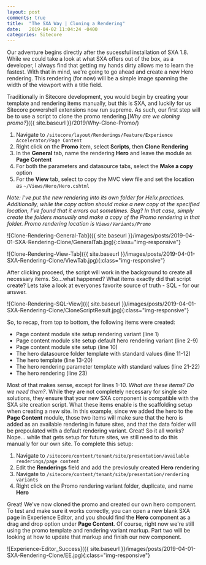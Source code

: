 ```yaml
---
layout: post
comments: true
title:  "The SXA Way | Cloning a Rendering"
date:   2019-04-02 11:04:24 -0400
categories: Sitecore
---
```


Our adventure begins directly after the sucessful installation of SXA 1.8. While we could take a look at what SXA offers out of the box, as a developer, I always find that getting my hands dirty allows me to learn the fastest. With that in mind, we're going to go ahead and create a new Hero rendering. This rendering (for now) will be a simple image spanning the width of the viewport with a title field.

Traditionally in Sitecore development, you would begin by creating your template and rendering items manually, but this is SXA, and luckily for us Sitecore powershell extensions now run supreme. As such, our first step will be to use a script to clone the promo rendering.[*Why are we cloning promo?*]({{ site.baseurl }}/2019/Why-Clone-Promo/)

1. Navigate to `/sitecore/layout/Renderings/Feature/Experience Accelerator/Page Content`
2. Right click on the **Promo** item, select **Scripts**, then **Clone Rendering**
3. In the **General** tab, name the rendering **Hero** and leave the module as **Page Content**
4. For both the parameters and datasource tabs, select the **Make a copy** option
5. For the **View** tab, select to copy the MVC view file and set the location as `~/Views/Hero/Hero.cshtml`


*Note: I've put the new rendering into its own folder for Helix practices. Additionally, while the copy action should make a new copy at the specified location, I've found that it errors out sometimes. Bug? In that case, simply create the folders manually and make a copy of the Promo rendering in that folder. Promo rendering location is `Views/Variants/Promo`*


![Clone-Rendering-General-Tab]({{ site.baseurl }}/images/posts/2019-04-01-SXA-Rendering-Clone/GeneralTab.jpg){:class="img-responsive"}


![Clone-Rendering-View-Tab]({{ site.baseurl }}/images/posts/2019-04-01-SXA-Rendering-Clone/ViewTab.jpg){:class="img-responsive"}

After clicking proceed, the script will work in the background to create all necessary items. So...what happened? What items exactly did that script create? Lets take a look at everyones favorite source of truth - SQL - for our answer.

![Clone-Rendering-SQL-View]({{ site.baseurl }}/images/posts/2019-04-01-SXA-Rendering-Clone/CloneScriptResult.jpg){:class="img-responsive"}

So, to recap, from top to bottom, the following items were created:
- Page content module site setup rendering variant (line 1)
- Page content module site setup default hero rendering variant (line 2-9)
- Page content module site setup (line 10)
- The hero datasource folder template with standard values (line 11-12)
- The hero template (line 13-20)
- The hero rendering parameter template with standard values (line 21-22)
- The hero rendering (line 23)


Most of that makes sense, except for lines 1-10. *What are these items? Do we need them?*. While they are not completely necessary for single site solutions, they ensure that your new SXA component is compatible with the SXA site creation script. What these items enable is the scaffolding setup when creating a new site. In this example, since we added the hero to the **Page Content** module, those two items will make sure that the hero is added as an available rendering in future sites, and that the data folder will be prepoulated with a default rendering variant. Great! So it all works? Nope... while that gets setup for future sites, we still need to do this manually for our own site. To complete this setup:
1. Navigate to `/sitecore/content/tenant/site/presentation/available renderings/page content`
2. Edit the **Renderings** field and add the previosuly created **Hero** rendering
3. Navigate to  `/sitecore/content/tenant/site/presentation/rendering variants`
4. Right click on the Promo rendering variant folder, duplicate, and name **Hero**


Great! We've now cloned the promo and created our own hero component. To test and make sure it works correctly, you can open a new blank SXA page in Experience Editor, and you should find the **Hero** component as a drag and drop option under **Page Content**. Of course, right now we're still using the promo template and rendering variant markup. Part two will be looking at how to update that markup and finish our new component.


![Experience-Editor_Success]({{ site.baseurl }}/images/posts/2019-04-01-SXA-Rendering-Clone/EE.jpg){:class="img-responsive"}
